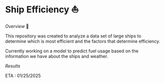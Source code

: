 # Ship Efficiency :boat:

*Overview* :eyes:

This repository was created to analyze a data set of large ships to determine which is most efficient and the factors that determine efficiency.

Currently working on a model to predict fuel usage based on the information we have about the ships and weather.

*Results*

ETA : 01/25/2025